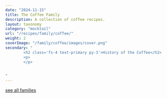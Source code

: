```yaml
---
date: "2024-11-15"
title: The Coffee Family
description: A collection of coffee recipes.
layout: taxonomy
category: "mocktail"
url: "/recipes/family/coffee/"
weight: 2
coverImage: "/family/coffee/images/cover.png"
secondary: "
        <h2 class='fs-4 text-primary py-3'>History of the Coffee</h2>
        <p>
        </p>

      
"
---
```



<a href="/recipes/mocktails/" class="badge bg-success text-light text-decoration-none">see all families</a> 
